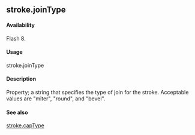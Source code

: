 ## stroke.joinType

#### Availability

Flash 8.

#### Usage

stroke.joinType

#### Description

Property; a string that specifies the type of join for the stroke. Acceptable values are "miter", "round", and "bevel".

#### See also

[stroke.capType](#!AdobeDocs/developers-animatesdk-docs/test/Stroke_object/stroke1.md)
